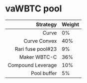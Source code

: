 # vaWBTC pool
|Strategy | Weight |
|-------: | --------|
|Curve| 0%     |
|Curve Convex| 40%     |
|Rari fuse pool#23 | 9%     |
|Maker WBTC-C | 36%    |
|Compound Leverage | 10% |
|Pool buffer | 5%     |
